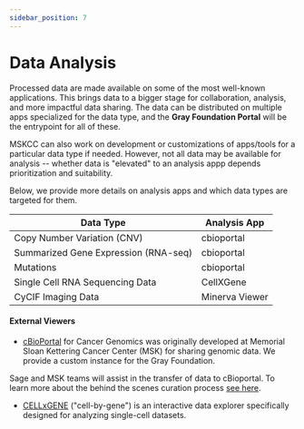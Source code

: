 ```yaml
---
sidebar_position: 7
---
```


# Data Analysis

Processed data are made available on some of the most well-known applications.
This brings data to a bigger stage for collaboration, analysis, and more impactful data sharing. 
The data can be distributed on multiple apps specialized for the data type, and the **Gray Foundation Portal** will be the entrypoint for all of these. 

MSKCC can also work on development or customizations of apps/tools for a particular data type if needed. 
However, not all data may be available for analysis -- whether data is "elevated" to an analysis appp depends prioritization and suitability. 

Below, we provide more details on analysis apps and which data types are targeted for them. 

<center>

| Data Type                             | Analysis App      |
| ------------------------------------ | ----------------- |
| Copy Number Variation (CNV)          | cbioportal        |
| Summarized Gene Expression (RNA-seq) | cbioportal        |
| Mutations                             | cbioportal        |
| Single Cell RNA Sequencing Data      | CellXGene         |
| CyCIF Imaging Data                    | Minerva Viewer    |

</center>

#### External Viewers

- [cBioPortal](https://docs.cbioportal.org/) for Cancer Genomics was originally developed at Memorial Sloan Kettering Cancer Center (MSK) for sharing genomic data. We provide a custom instance for the Gray Foundation. 

Sage and MSK teams will assist in the transfer of data to cBioportal. To learn more about the behind the scenes curation process [see here](https://github.com/cBioPortal/datahub/blob/master/docs/curation-process.md).


- [CELLxGENE](https://github.com/chanzuckerberg/cellxgene) ("cell-by-gene") is an interactive data explorer specifically designed for analyzing single-cell datasets. 
